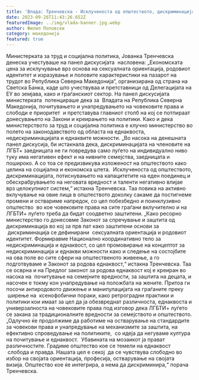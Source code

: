 ```yaml
---
title: 'Влада: Тренчевска - Исклученоста од општеството, дискриминацијата, потиснувањето на капацитетите на еден поединец негативно влијае врз целокупниот систем - 26 СЕПТЕМВРИ 2023'
date: 2023-09-26T11:43:26.652Z
featuredImage: ../img/vlada-banner.jpg.webp
author: Филип Поповски
category: македонија
featured: true
---
```

Министерката за труд и социјална политика, Јованка Тренчевска денеска учестуваше на панел дискусијата  насловена: „Економската цена за исклучување врз основа на сексуалната ориентација, родовиот идентитет и изразување и половите карактеристики на пазарот на трудот во Република Северна Македонија“, организирана од страна на Светска Банка, каде што учествуваа и претставници од Делегацијата на ЕУ во земјава, како и граѓанскиот сектор.
На панел дискусијата министерката  потенцираше дека за  Владата на Република Северна Македонија, почитувањето и унапредувањето на човековите права и слободи е приоритет  и претставува главниот столб на кој се потпираат донесувањето на Закони и креирањето на политики. Како и дека министерството за труд и социјална политика е клучно министерство во полето на законодавството од областа на еднаквоста, недискриминацијата и еднаквите можности.
„Во насока на денешната панел дискусија, би истакнала дека, дискриминацијата на членовите на ЛГБТ+ заедницата не ги повредува само луѓето на индивидуално ниво туку има негативен ефект и на нивните семејства, заедницата и пошироко. А со тоа се предизвикува изложеност на општеството како целина на социјална и економска штета.  Исклученоста од општеството, дискриминацијата, потиснувањето на капацитетите на еден поединец и обесхрабрувањето на неговата вредност и таленти негативно влијае врз целокупниот систем,“ истакна Тренчевска.
Таа повика на активно вклучување на овие лица в општеството доколку сакаме да постигнеме промени и оствариме напредок, со цел побезбедно и поинклузивно општество  во кое човековите права на сите граѓани вклучително и на ЛГБТИ+ луѓето треба да бидат соодветно заштитени.
„Како ресорно министерство го донесовме Законот за спречување и заштита од дискриминација во кој за прв пат како заштитени основи за  дискриминација се дефинирани  сексуалната ориентација и родовиот идентитет. Формиравме Национално координативно тело за недискриминација и еднаквост, со цел промовирање на концептот за недискриминација и еднакви можности како и следење на состојбите на ова поле во сите сфери на општественото живеење, а го подготвуваме и Законот за родова еднаквост,“ истакна Тренчевска.
Таа се осврна и на Предлог законот за родова еднаквост кој е креиран во насока на  почитување на семејните вредности, за заштита на децата, и насочен е токму кон унапредување на положбата на жените. Притоа ги посочи антиродовото движење и манипулацијата на граѓаните преку  ширење на  ксенофобични пораки, како ретроградни практики и политики кои имаат за цел да ја обезвреднат различноста, еднаквоста и универзалноста на човековите права под изговор дека ЛГБТИ+ луѓето се закана за традиционалните вредности за семејството и општеството.
„Одлучно ќе продолжиме да работиме на остварување на стандардите за човекови права и унапредување на механизмите за заштита, на ефективно спроведување на политиките,  со идеја да негуваме култура на почитување и еднаквост.  Убавината на мозаикот ја прават различностите. Градиме општество кое се темели на еднаквост  слобода и правда. Нашата цел е секој  да се чувствува слободно во избор на својата ориентација, професија, остварување на својата визија. Општество кое ќе интегрира, а нема да дискриминира,“ порача Тренчевска.
